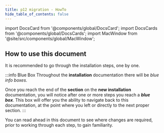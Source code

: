 ```yaml
---
title: p12 migration - HowTo
hide_table_of_contents: false
---
```

<intro-end />

import DocsCard from '@components/global/DocsCard';
import DocsCards from '@components/global/DocsCards';
import MacWindow from '@site/src/components/global/MacWindow';

<head>
  <title>Constellation Network Automation with nodectl</title>
  <meta
    name="description"
    content="nodectl installation of new Node"
  />
</head>

## How to use this document

It is recommended to go through the installation steps, one by one.  

:::info Blue Box
Throughout the **installation** documentation there will be *blue info boxes*.

Once you reach the end of the **section** on the **new installation** documentation, you will notice after one or more steps you reach a ***blue box***.  This box will offer you the ability to navigate back to this documentation, at the point where you left or directly to the next proper section.
:::

You can read ahead in this document to see where changes are required, prior to working through each step, to gain familiarity. 